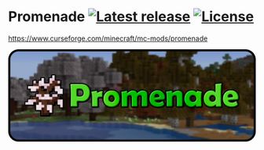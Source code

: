 # Promenade [![Latest release](https://img.shields.io/github/release/DawnTeamMC/Promenade.svg)](https://github.com/DawnTeamMC/Promenade/releases/latest) [![License](https://img.shields.io/github/license/DawnTeamMC/Promenade.svg)](https://github.com/DawnTeamMC/Promenade/blob/master/LICENSE)

https://www.curseforge.com/minecraft/mc-mods/promenade

[![Promenade](https://raw.githubusercontent.com/DawnTeamMC/DawnTeamMC/master/promenade/header.png)](https://github.com/DawnTeamMC/Promenade/wiki)
